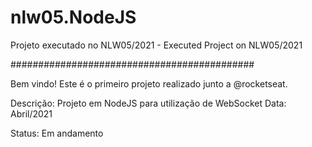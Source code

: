 # nlw05.NodeJS
Projeto executado no NLW05/2021 - Executed Project  on NLW05/2021


############################################

Bem vindo!
Este é o primeiro projeto realizado junto a @rocketseat.

Descrição: Projeto em NodeJS para utilização de WebSocket
Data: Abril/2021

Status: Em andamento

